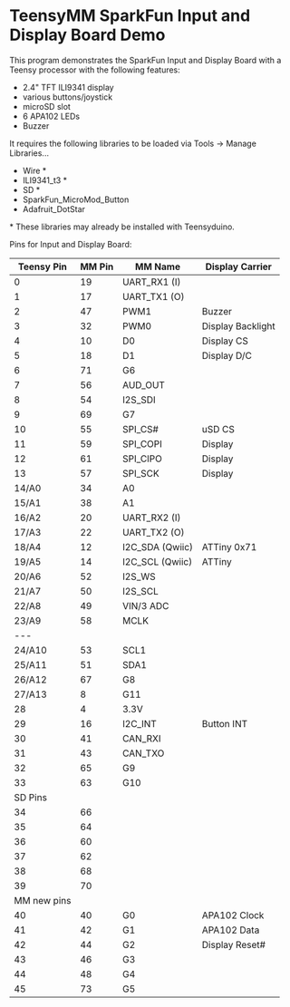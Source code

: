 # TeensyMM SparkFun Input and Display Board Demo

This program demonstrates the SparkFun Input and Display Board with a Teensy processor with the following features:

* 2.4" TFT ILI9341 display
* various buttons/joystick
* microSD slot
* 6 APA102 LEDs
* Buzzer

It requires the following libraries to be loaded via Tools -> Manage Libraries...

* Wire \*
* ILI9341_t3 \*
* SD \*
* SparkFun_MicroMod_Button
* Adafruit_DotStar

\* These libraries may already be installed with Teensyduino.

Pins for Input and Display Board:

|Teensy Pin	|MM Pin	|MM Name	|Display Carrier
|---------------|-------|---------------|---------------
| 0	|19	|UART_RX1 (I)	
| 1	|17	|UART_TX1 (O)	
| 2	|47	|PWM1	|Buzzer
| 3	|32	|PWM0	|Display Backlight
| 4	|10	|D0	|Display CS
| 5	|18	|D1	|Display D/C
| 6	|71	|G6	
| 7	|56	|AUD_OUT	
| 8	|54	|I2S_SDI	
| 9	|69	|G7	
|10	|55	|SPI_CS#	|uSD CS
|11	|59	|SPI_COPI	|Display
|12	|61	|SPI_CIPO	|Display
|13	|57	|SPI_SCK	|Display
|14/A0	|34	|A0	
|15/A1	|38	|A1	
|16/A2	|20	|UART_RX2 (I)	
|17/A3	|22	|UART_TX2 (O)	
|18/A4	|12	|I2C_SDA (Qwiic)	|ATTiny 0x71
|19/A5	|14	|I2C_SCL (Qwiic)	|ATTiny
|20/A6	|52	|I2S_WS	
|21/A7	|50	|I2S_SCL	
|22/A8	|49	|VIN/3  ADC	
|23/A9	|58	|MCLK	
---|			
|24/A10	|53	|SCL1	
|25/A11	|51	|SDA1	
|26/A12	|67	|G8	
|27/A13	|8	|G11	
|28	|4	|3.3V	
|29	|16	|I2C_INT	|Button INT
|30	|41	|CAN_RXI	
|31	|43	|CAN_TXO	
|32	|65	|G9	
|33	|63	|G10	
|SD Pins			
|34	|66		
|35	|64		
|36	|60		
|37	|62		
|38	|68		
|39	|70		
|MM new pins			
|40	|40	|G0	|APA102 Clock
|41	|42	|G1	|APA102 Data
|42	|44	|G2	|Display Reset#
|43	|46	|G3	
|44	|48	|G4	
|45	|73	|G5	
